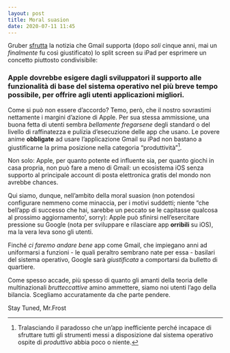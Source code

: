 ```yaml
---
layout: post
title: Moral suasion
date: 2020-07-11 11:45
---
```


Gruber [sfrutta](https://daringfireball.net/2020/07/app_store_moment_of_clarity) la notizia che Gmail supporta (dopo *soli* cinque anni, mai un *finalmente* fu così giustificato) lo split screen su iPad per esprimere un concetto piuttosto condivisibile:

### Apple dovrebbe **esigere** dagli sviluppatori il supporto alle funzionalità di base del sistema operativo nel più breve tempo possibile, per offrire agli utenti applicazioni migliori.

Come si può non essere d’accordo? Temo, però, che il nostro sovrastimi nettamente i margini d’azione di Apple.
Per sua stessa ammissione, una buona fetta di utenti sembra *bellamente fregarsene* degli standard o del livello di raffinatezza e pulizia d’esecuzione delle app che usano.
Le povere anime **obbligate** ad usare l’applicazione Gmail su iPad non bastano a giustificarne la prima posizione nella categoria “produttività”[^1].

Non solo: Apple, per quanto potente ed influente sia, per quanto giochi in casa propria, non può fare a meno di Gmail: un ecosistema iOS senza supporto al principale account di posta elettronica gratis del mondo non avrebbe chances.

Qui siamo, dunque, nell’ambito della moral suasion (non potendosi configurare nemmeno come minaccia, per i motivi suddetti; niente “che bell’app di successo che hai, sarebbe un peccato se le capitasse qualcosa al prossimo aggiornamento’, sorry): Apple può sfinirsi nell’esercitare pressione su Google (nota per sviluppare e rilasciare app **orribili** su iOS), ma la vera leva sono gli utenti.

Finché *ci faremo andare bene* app come Gmail, che impiegano anni ad uniformarsi a funzioni - le quali peraltro sembrano nate per essa - basilari del sistema operativo, Google sarà *giustificata* a comportarsi da bulletto di quartiere.

Come spesso accade, più spesso di quanto gli amanti della teoria delle multinazionali *brutteccattive* amino ammettere, siamo noi utenti l’ago della bilancia. Scegliamo accuratamente da che parte pendere.

Stay Tuned, Mr.Frost


[^1]: Tralasciando il paradosso che un’app inefficiente perché incapace di sfruttare tutti gli strumenti messi a disposizione dal sistema operativo ospite di *produttivo* abbia poco o niente.

